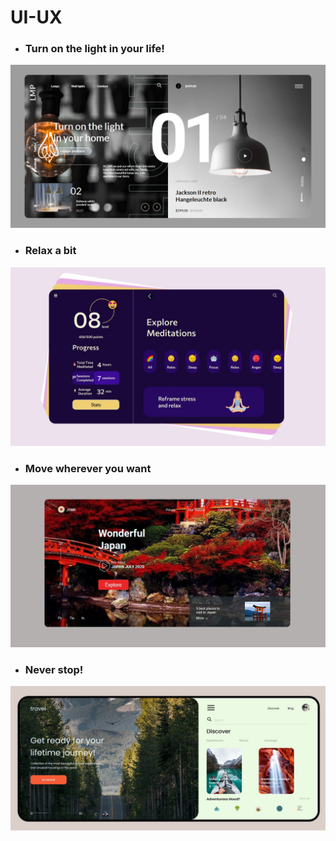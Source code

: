 # **UI-UX**

- ### Turn on the light in your life!

![Turn on the light in your life!](screenshots/lamp.jpg)

- ### Relax a bit

![Relax a bit](screenshots/meditation.jpg)

- ### Move wherever you want

![Move wherever you want](screenshots/japan.jpg)

- ### Never stop!

![Never stop!](screenshots/travel.jpg)
